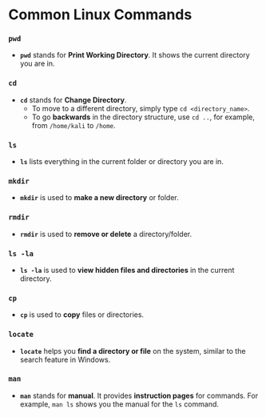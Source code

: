 # Common Linux Commands

### `pwd`
- **`pwd`** stands for **Print Working Directory**. It shows the current directory you are in.

### `cd`
- **`cd`** stands for **Change Directory**. 
  - To move to a different directory, simply type `cd <directory_name>`.
  - To go **backwards** in the directory structure, use `cd ..`, for example, from `/home/kali` to `/home`.

### `ls`
- **`ls`** lists everything in the current folder or directory you are in.

### `mkdir`
- **`mkdir`** is used to **make a new directory** or folder.

### `rmdir`
- **`rmdir`** is used to **remove or delete** a directory/folder.

### `ls -la`
- **`ls -la`** is used to **view hidden files and directories** in the current directory.

### `cp`
- **`cp`** is used to **copy** files or directories.

### `locate`
- **`locate`** helps you **find a directory or file** on the system, similar to the search feature in Windows.

### `man`
- **`man`** stands for **manual**. It provides **instruction pages** for commands. For example, `man ls` shows you the manual for the `ls` command.
